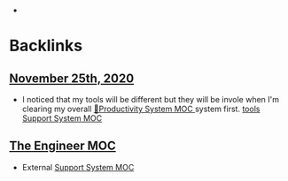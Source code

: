 - 

# Backlinks
## [November 25th, 2020](<November 25th, 2020.md>)
- I noticed that my tools will be different but they will be invole when I'm clearing my overall [🧭Productivity System MOC ](<🧭Productivity System MOC .md>) system first. [tools](<tools.md>) [Support System MOC](<Support System MOC.md>)

## [The Engineer MOC](<The Engineer MOC.md>)
- External [Support System MOC](<Support System MOC.md>)

